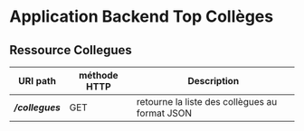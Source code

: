 Application Backend Top Collèges
================================



Ressource Collegues
------------------------


URI path                                               |  méthode HTTP  |  Description     
------------------------------------------------------ | -------------- | --------------------------------------------------------------------------
**_/collegues_**                                       |  GET           |  retourne la liste des collègues au format JSON





